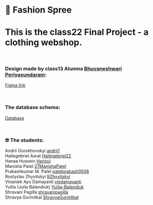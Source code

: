 # 👕 Fashion Spree

# This is the class22 Final Project - a clothing webshop. 

<br/>

### Design made by class13 Alumna [Bhuvaneshwari Periyasundaram](https://github.com/Bhuvaneshwari29):<br/>
[Figma link](https://www.figma.com/file/DZAlXS9NVIM14ZqlrTMoj6/Fashion-Webshop-HYF(Copy)?node-id=73%3A1044&t=qjKQUGiEc3KZNAts-1)

<br/>

### The database schema: <br/> 
[Database](https://dbdiagram.io/d/6373f8dfc9abfc611172e9be)

<br/>

### 🤓 The students:<br/>
Andrii Gorokhovskyi	[andrii1](https://github.com/andrii1)<br/>
Hailegebriel Asrat	[Hailegebriel22](https://github.com/Hailegebriel22)<br/>
Hanaa Hussein 	[Hanouj](https://github.com/Hanouj)<br/>
Manisha Patel	[27ManishaPatel](https://github.com/27ManishaPatel)<br/>
Prakashkumar M. Patel	[patelprakash0508](https://github.com/patel-prakashkumar)<br/>
Rostyslav Zhyvitskyi	[RZhyvitskyi](https://github.com/RZhyvitskyi)<br/>
Vinaniek Ayu Damayanti	[viedamayanti](https://github.com/viedamayanti)<br/>
Yuilia (Julia Balandiuk)	[Yuliia-Balandiuk](https://github.com/Yuliia-Balandiuk)<br/>
Shravani Pagilla	[shravanipagilla](https://github.com/shravanipagilla)<br/>
Shravya Gurmitkal	[ShravyaGurmitkal](ShravyaGurmitkal)<br/>




